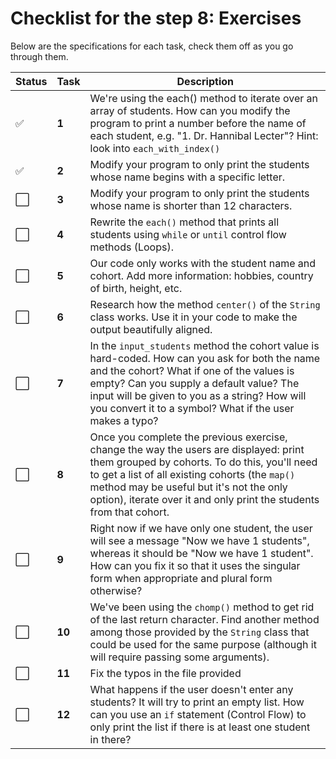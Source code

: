 # Checklist for the step 8: Exercises
Below are the specifications for each task, check them off as you go through them.

| Status | Task | Description |
| --- | --- | --- |
|  :white_check_mark: |  **1** | We're using the each() method to iterate over an array of students. How can you modify the program to print a number before the name of each student, e.g. "1. Dr. Hannibal Lecter"? Hint: look into `each_with_index()` |
|  :white_check_mark: |  **2** | Modify your program to only print the students whose name begins with a specific letter. |
|  :white_large_square: |  **3** | Modify your program to only print the students whose name is shorter than 12 characters. |
|  :white_large_square: |  **4** | Rewrite the `each()` method that prints all students using `while` or `until` control flow methods (Loops). |
|  :white_large_square: |  **5** | Our code only works with the student name and cohort. Add more information: hobbies, country of birth, height, etc. |
|  :white_large_square: |  **6** | Research how the method `center()` of the `String` class works. Use it in your code to make the output beautifully aligned. |
|  :white_large_square: |  **7** | In the `input_students` method the cohort value is hard-coded. How can you ask for both the name and the cohort? What if one of the values is empty? Can you supply a default value? The input will be given to you as a string? How will you convert it to a symbol? What if the user makes a typo? |
|  :white_large_square: |  **8** | Once you complete the previous exercise, change the way the users are displayed: print them grouped by cohorts. To do this, you'll need to get a list of all existing cohorts (the `map()` method may be useful but it's not the only option), iterate over it and only print the students from that cohort. |
|  :white_large_square: |  **9** | Right now if we have only one student, the user will see a message "Now we have 1 students", whereas it should be "Now we have 1 student". How can you fix it so that it uses the singular form when appropriate and plural form otherwise? |
|  :white_large_square: |  **10** | We've been using the `chomp()` method to get rid of the last return character. Find another method among those provided by the `String` class that could be used for the same purpose (although it will require passing some arguments). |
|  :white_large_square: |  **11** | Fix the typos in the file provided |
|  :white_large_square: |  **12** | What happens if the user doesn't enter any students? It will try to print an empty list. How can you use an `if` statement (Control Flow) to only print the list if there is at least one student in there? | 
